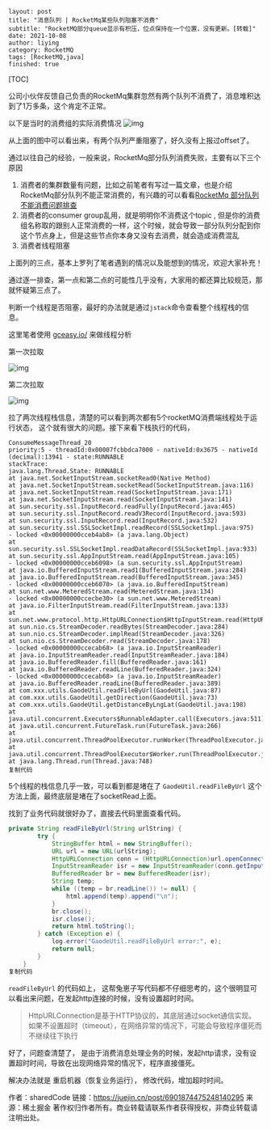 ```
layout: post
title: "消息队列 | RocketMq某些队列阻塞不消费"
subtitle: "RocketMQ部分queue显示有积压，位点保持在一个位置，没有更新。[转载]"
date: 2021-10-08
author: liying
category: RocketMQ
tags: [RocketMQ,java]
finished: true
```

[TOC]

公司小伙伴反馈自己负责的RocketMq集群忽然有两个队列不消费了，消息堆积达到了1万多条，这个肯定不正常。

以下是当时的消费组的实际消费情况 ![img](https://p3-juejin.byteimg.com/tos-cn-i-k3u1fbpfcp/fc3ceec73e524811938008717332b290~tplv-k3u1fbpfcp-watermark.awebp)

从上面的图中可以看出来，有两个队列严重阻塞了，好久没有上报过offset了。

通过以往自己的经验，一般来说，RocketMq部分队列消费失败，主要有以下三个原因

1. 消费者的集群数量有问题，比如之前笔者有写过一篇文章，也是介绍RocketMq部分队列不能正常消费的，有兴趣的可以看看[RocketMq 部分队列不能消费问题排查](https://link.juejin.cn?target=https%3A%2F%2Fwww.shared-code.com%2Farticle%2F139)
2. 消费者的consumer group乱用，就是明明你不消费这个topic , 但是你的消费组名称取的跟别人正常消费的一样，这个时候，就会导致一部分队列分配到你这个节点身上，但是这些节点你本身又没有去消费，就会造成消费混乱
3. 消费者线程阻塞

上面列的三点，基本上罗列了笔者遇到的情况以及能想到的情况，欢迎大家补充！

通过逐一排查，第一点和第二点的可能性几乎没有，大家用的都还算比较规范，那就怀疑第三点了。

判断一个线程是否阻塞，最好的办法就是通过`jstack`命令查看整个线程栈的信息。

这里笔者使用 [gceasy.io/](https://link.juejin.cn?target=https%3A%2F%2Fgceasy.io%2F) 来做线程分析

第一次拉取

![img](https://p6-juejin.byteimg.com/tos-cn-i-k3u1fbpfcp/80a4986a4d224ed7b55fe49c0e040d19~tplv-k3u1fbpfcp-watermark.awebp)

第二次拉取

![img](https://p1-juejin.byteimg.com/tos-cn-i-k3u1fbpfcp/c12e85d3e7ca4914a100476a3f3d65d9~tplv-k3u1fbpfcp-watermark.awebp)

拉了两次线程栈信息，清楚的可以看到两次都有5个rocketMQ消费端线程处于运行状态， 这个就有很大的问题。接下来看下栈执行的代码，

```log
ConsumeMessageThread_20
priority:5 - threadId:0x00007fcbbdca7000 - nativeId:0x3675 - nativeId (decimal):13941 - state:RUNNABLE
stackTrace:
java.lang.Thread.State: RUNNABLE
at java.net.SocketInputStream.socketRead0(Native Method)
at java.net.SocketInputStream.socketRead(SocketInputStream.java:116)
at java.net.SocketInputStream.read(SocketInputStream.java:171)
at java.net.SocketInputStream.read(SocketInputStream.java:141)
at sun.security.ssl.InputRecord.readFully(InputRecord.java:465)
at sun.security.ssl.InputRecord.readV3Record(InputRecord.java:593)
at sun.security.ssl.InputRecord.read(InputRecord.java:532)
at sun.security.ssl.SSLSocketImpl.readRecord(SSLSocketImpl.java:975)
- locked <0x00000000cceb4ab8> (a java.lang.Object)
at sun.security.ssl.SSLSocketImpl.readDataRecord(SSLSocketImpl.java:933)
at sun.security.ssl.AppInputStream.read(AppInputStream.java:105)
- locked <0x00000000cceb6098> (a sun.security.ssl.AppInputStream)
at java.io.BufferedInputStream.read1(BufferedInputStream.java:284)
at java.io.BufferedInputStream.read(BufferedInputStream.java:345)
- locked <0x00000000cceb6070> (a java.io.BufferedInputStream)
at sun.net.www.MeteredStream.read(MeteredStream.java:134)
- locked <0x00000000ccecbe30> (a sun.net.www.MeteredStream)
at java.io.FilterInputStream.read(FilterInputStream.java:133)
at sun.net.www.protocol.http.HttpURLConnection$HttpInputStream.read(HttpURLConnection.java:3454)
at sun.nio.cs.StreamDecoder.readBytes(StreamDecoder.java:284)
at sun.nio.cs.StreamDecoder.implRead(StreamDecoder.java:326)
at sun.nio.cs.StreamDecoder.read(StreamDecoder.java:178)
- locked <0x00000000ccecab68> (a java.io.InputStreamReader)
at java.io.InputStreamReader.read(InputStreamReader.java:184)
at java.io.BufferedReader.fill(BufferedReader.java:161)
at java.io.BufferedReader.readLine(BufferedReader.java:324)
- locked <0x00000000ccecab68> (a java.io.InputStreamReader)
at java.io.BufferedReader.readLine(BufferedReader.java:389)
at com.xxx.utils.GaodeUtil.readFileByUrl(GaodeUtil.java:87)
at com.xxx.utils.GaodeUtil.getDirection(GaodeUtil.java:73)
at com.xxx.utils.GaodeUtil.getDistanceByLngLat(GaodeUtil.java:198)
at java.util.concurrent.Executors$RunnableAdapter.call(Executors.java:511)
at java.util.concurrent.FutureTask.run(FutureTask.java:266)
at java.util.concurrent.ThreadPoolExecutor.runWorker(ThreadPoolExecutor.java:1149)
at java.util.concurrent.ThreadPoolExecutor$Worker.run(ThreadPoolExecutor.java:624)
at java.lang.Thread.run(Thread.java:748)
复制代码
```

5个线程的栈信息几乎一致，可以看到都是堵在了 `GaodeUtil.readFileByUrl` 这个方法上面，最终底层是堵在了socketRead上面。

找到了业务代码就很好办了，直接去代码里面查看代码。

```java
private String readFileByUrl(String urlString) {
        try {
            StringBuffer html = new StringBuffer();
            URL url = new URL(urlString);
            HttpURLConnection conn = (HttpURLConnection)url.openConnection();
            InputStreamReader isr = new InputStreamReader(conn.getInputStream(), "UTF-8");
            BufferedReader br = new BufferedReader(isr);
            String temp;
            while ((temp = br.readLine()) != null) {
                html.append(temp).append("\n");
            }
            br.close();
            isr.close();
            return html.toString();
        } catch (Exception e) {
            log.error("GaodeUtil.readFileByUrl error:", e);
            return null;
        }
    }
复制代码
```

`readFileByUrl` 的代码如上， 这帮兔崽子写代码都不仔细思考的，这个很明显可以看出来问题，在发起http连接的时候，没有设置超时时间。

> HttpURLConnection是基于HTTP协议的，其底层通过socket通信实现。如果不设置超时（timeout），在网络异常的情况下，可能会导致程序僵死而不继续往下执行

好了，问题查清楚了， 是由于消费消息处理业务的时候，发起http请求，没有设置超时时间，导致在出现网络异常的情况下，程序直接僵死。

解决办法就是 重启机器（恢复业务运行）， 修改代码，增加超时时间。



作者：sharedCode
链接：https://juejin.cn/post/6901874475248140295
来源：稀土掘金
著作权归作者所有。商业转载请联系作者获得授权，非商业转载请注明出处。




